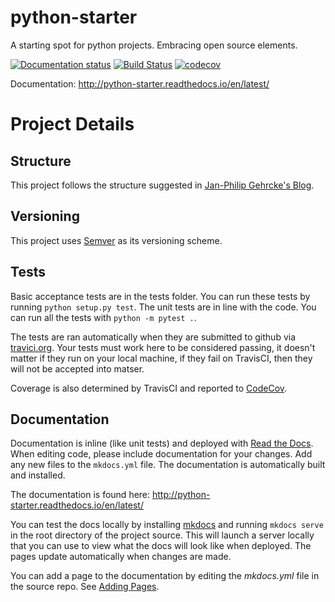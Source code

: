 # python-starter
A starting spot for python projects. Embracing open source elements.

[![Documentation status](https://readthedocs.org/projects/python-starter/badge/?version=latest)](http://python-starter.readthedocs.io/en/latest/) [![Build Status](https://travis-ci.org/SyntaxRules/python-starter.svg?branch=master)](https://travis-ci.org/SyntaxRules/python-starter) [![codecov](https://codecov.io/gh/SyntaxRules/python-starter/branch/master/graph/badge.svg)](https://codecov.io/gh/SyntaxRules/python-starter)

Documentation: http://python-starter.readthedocs.io/en/latest/

# Project Details

## Structure

This project follows the structure suggested in [Jan-Philip Gehrcke's Blog](https://gehrcke.de/2014/02/distributing-a-python-command-line-application/).

## Versioning

This project uses [Semver](http://semver.org/) as its versioning scheme.

## Tests

Basic acceptance tests are in the tests folder. You can run these tests by running `python setup.py test`. The unit tests are in line with the code. You can run all the tests with `python -m pytest .`.

The tests are ran automatically when they are submitted to github via [travici.org](https://travis-ci.org/SyntaxRules/python-starter). Your tests must work here to be considered passing, it doesn't matter if they run on your local machine, if they fail on TravisCI, then they will not be accepted into matser.

Coverage is also determined by TravisCI and reported to [CodeCov](https://codecov.io/gh/SyntaxRules/python-starter).

## Documentation

Documentation is inline (like unit tests) and deployed with [Read the Docs](http://python-starter.readthedocs.io/en/latest/). When editing code, please include documentation for your changes. Add any new files to the `mkdocs.yml` file. The documentation is automatically built and installed.

The documentation is found here: http://python-starter.readthedocs.io/en/latest/

You can test the docs locally by installing [mkdocs](http://www.mkdocs.org/) and running `mkdocs serve` in the root directory of the project source. This will launch a server locally that you can use to view what the docs will look like when deployed. The pages update automatically when changes are made.

You can add a page to the documentation by editing the *mkdocs.yml* file in the source repo. See [Adding Pages](http://www.mkdocs.org/#adding-pages).